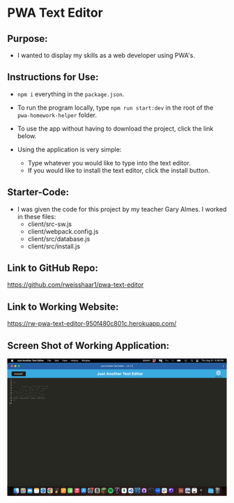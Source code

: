 # PWA Text Editor

## Purpose:
- I wanted to display my skills as a web developer using PWA's.

## Instructions for Use:
- `npm i` everything in the `package.json`.
- To run the program locally, type `npm run start:dev` in the root of the `pwa-homework-helper` folder.
- To use the app without having to download the project, click the link below.

- Using the application is very simple:
  - Type whatever you would like to type into the text editor. 
  - If you would like to install the text editor, click the install button.

## Starter-Code:
- I was given the code for this project by my teacher Gary Almes. I worked in these files:
  - client/src-sw.js
  - client/webpack.config.js
  - client/src/database.js
  - client/src/install.js

## Link to GitHub Repo:
https://github.com/rweisshaar1/pwa-text-editor

## Link to Working Website:
https://rw-pwa-text-editor-950f480c801c.herokuapp.com/

## Screen Shot of Working Application:
<img src="./screen-shot/screen-shot-jate.png">